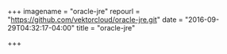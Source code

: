 +++
imagename = "oracle-jre"
repourl = "https://github.com/vektorcloud/oracle-jre.git"
date = "2016-09-29T04:32:17-04:00"
title = "oracle-jre"

+++


